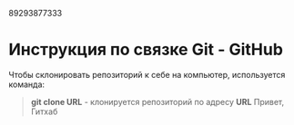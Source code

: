 89293877333
# Инструкция по связке  Git - GitHub

Чтобы склонировать репозиторий к себе на компьютер, используется команда:
> **git clone URL** - клонируется репозиторий по адресу **URL**
Привет, Гитхаб
